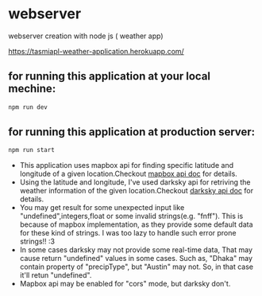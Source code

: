 # webserver
webserver creation with node js ( weather app)

https://tasmiapl-weather-application.herokuapp.com/

## for running this application at your local mechine:
 ```bash
 npm run dev
 ```
## for running this application at production server:
 ```bash
 npm run start
 ```
 
 * This application uses mapbox api for finding specific latitude and longitude of a given location.Checkout [mapbox api doc](https://docs.mapbox.com/api/) for details.
 * Using the latitude and longitude, I've used darksky api for retriving the weather information of the given location.Checkout [darksky api doc](https://darksky.net/dev/docs) for details.
 * You may get result for some unexpected input like "undefined",integers,float or some invalid strings(e.g. "fnff"). This is because of mapbox implementation, as they provide some default data for these kind of strings. I was too lazy to handle such error prone strings!! :3
 * In some cases darksky may not provide some real-time data, That may cause return "undefined" values in some cases. Such as, "Dhaka" may contain property of "precipType", but "Austin" may not. So, in that case it'll retun "undefined".
 * Mapbox api may be enabled for "cors" mode, but darksky don't.

